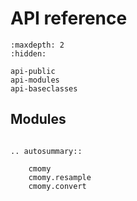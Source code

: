 # API reference


```{toctree}
:maxdepth: 2
:hidden:

api-public
api-modules
api-baseclasses
```


## Modules

```{eval-rst}

.. autosummary::

    cmomy
    cmomy.resample
    cmomy.convert

```
